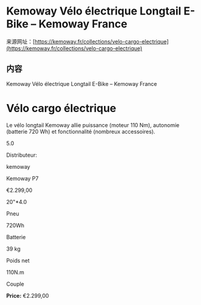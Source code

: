 # Kemoway Vélo électrique Longtail E-Bike – Kemoway France

来源网址：[https://kemoway.fr/collections/velo-cargo-electrique](https://kemoway.fr/collections/velo-cargo-electrique)

## 内容

Kemoway Vélo électrique Longtail E-Bike – Kemoway France

# Vélo cargo électrique

Le vélo longtail Kemoway allie puissance (moteur 110 Nm), autonomie (batterie 720 Wh) et fonctionnalité (nombreux accessoires).

5.0

Distributeur:

kemoway

Kemoway P7

€2.299,00

20"*4.0

Pneu

720Wh

Batterie

39 kg

Poids net

110N.m

Couple

**Price:** €2.299,00
